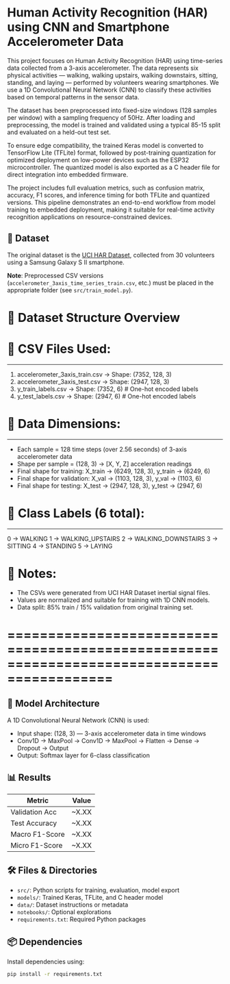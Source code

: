 # Human Activity Recognition (HAR) using CNN and Smartphone Accelerometer Data

This project focuses on Human Activity Recognition (HAR) using time-series data collected from a 3-axis accelerometer. The data represents six physical activities — walking, walking upstairs, walking downstairs, sitting, standing, and laying — performed by volunteers wearing smartphones. We use a 1D Convolutional Neural Network (CNN) to classify these activities based on temporal patterns in the sensor data.

The dataset has been preprocessed into fixed-size windows (128 samples per window) with a sampling frequency of 50Hz. After loading and preprocessing, the model is trained and validated using a typical 85-15 split and evaluated on a held-out test set.

To ensure edge compatibility, the trained Keras model is converted to TensorFlow Lite (TFLite) format, followed by post-training quantization for optimized deployment on low-power devices such as the ESP32 microcontroller. The quantized model is also exported as a C header file for direct integration into embedded firmware.

The project includes full evaluation metrics, such as confusion matrix, accuracy, F1 scores, and inference timing for both TFLite and quantized versions. This pipeline demonstrates an end-to-end workflow from model training to embedded deployment, making it suitable for real-time activity recognition applications on resource-constrained devices.


## 📁 Dataset

The original dataset is the [UCI HAR Dataset](https://archive.ics.uci.edu/ml/datasets/human+activity+recognition+using+smartphones), collected from 30 volunteers using a Samsung Galaxy S II smartphone.

**Note**: Preprocessed CSV versions (`accelerometer_3axis_time_series_train.csv`, etc.) must be placed in the appropriate folder (see `src/train_model.py`).

#  📂 Dataset Structure Overview 

# 📁 CSV Files Used:
 ----------------------------------------------------------------------------------
 1. accelerometer_3axis_train.csv   → Shape: (7352, 128, 3)
 2. accelerometer_3axis_test.csv    → Shape: (2947, 128, 3)
 3. y_train_labels.csv              → Shape: (7352, 6)   # One-hot encoded labels
 4. y_test_labels.csv               → Shape: (2947, 6)   # One-hot encoded labels

# 🧠 Data Dimensions:
 ----------------------------------------------------------------------------------
 - Each sample = 128 time steps (over 2.56 seconds) of 3-axis accelerometer data
 - Shape per sample = (128, 3) → [X, Y, Z] acceleration readings
 - Final shape for training:   X_train → (6249, 128, 3),  y_train → (6249, 6)
 - Final shape for validation: X_val   → (1103, 128, 3),  y_val   → (1103, 6)
 - Final shape for testing:    X_test  → (2947, 128, 3),  y_test  → (2947, 6)

# 📌 Class Labels (6 total):
 ----------------------------------------------------------------------------------
 0 → WALKING
 1 → WALKING_UPSTAIRS
 2 → WALKING_DOWNSTAIRS
 3 → SITTING
 4 → STANDING
 5 → LAYING

# 📝 Notes:
 - The CSVs were generated from UCI HAR Dataset inertial signal files.
 - Values are normalized and suitable for training with 1D CNN models.
 - Data split: 85% train / 15% validation from original training set.

# ===========================================================================================

## 🧠 Model Architecture

A 1D Convolutional Neural Network (CNN) is used:
- Input shape: (128, 3) — 3-axis accelerometer data in time windows
- Conv1D → MaxPool → Conv1D → MaxPool → Flatten → Dense → Dropout → Output
- Output: Softmax layer for 6-class classification

## 📊 Results

| Metric           | Value |
|------------------|-------|
| Validation Acc   | ~X.XX |
| Test Accuracy    | ~X.XX |
| Macro F1-Score   | ~X.XX |
| Micro F1-Score   | ~X.XX |

## 🛠️ Files & Directories

- `src/`: Python scripts for training, evaluation, model export
- `models/`: Trained Keras, TFLite, and C header model
- `data/`: Dataset instructions or metadata
- `notebooks/`: Optional explorations
- `requirements.txt`: Required Python packages

## 📦 Dependencies

Install dependencies using:

```bash
pip install -r requirements.txt

